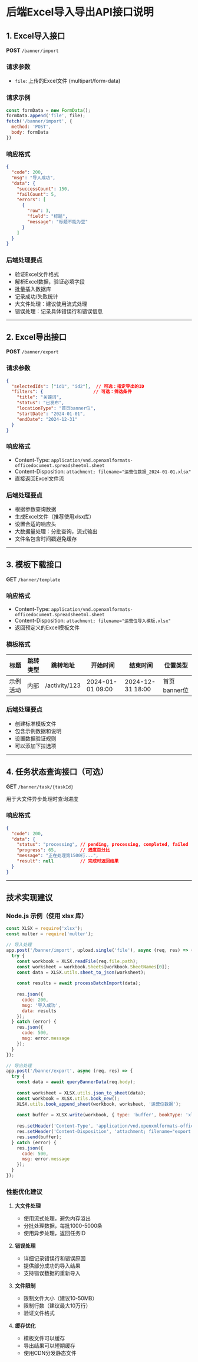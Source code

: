 # 后端Excel导入导出API接口说明

## 1. Excel导入接口

**POST** `/banner/import`

### 请求参数
- `file`: 上传的Excel文件 (multipart/form-data)

### 请求示例
```javascript
const formData = new FormData();
formData.append('file', file);
fetch('/banner/import', {
  method: 'POST',
  body: formData
})
```

### 响应格式
```json
{
  "code": 200,
  "msg": "导入成功",
  "data": {
    "successCount": 150,
    "failCount": 5,
    "errors": [
      {
        "row": 3,
        "field": "标题",
        "message": "标题不能为空"
      }
    ]
  }
}
```

### 后端处理要点
- 验证Excel文件格式
- 解析Excel数据，验证必填字段
- 批量插入数据库
- 记录成功/失败统计
- 大文件处理：建议使用流式处理
- 错误处理：记录具体错误行和错误信息

---

## 2. Excel导出接口

**POST** `/banner/export`

### 请求参数
```json
{
  "selectedIds": ["id1", "id2"],  // 可选：指定导出的ID
  "filters": {                   // 可选：筛选条件
    "title": "关键词",
    "status": "已发布",
    "locationType": "首页banner位",
    "startDate": "2024-01-01",
    "endDate": "2024-12-31"
  }
}
```

### 响应格式
- Content-Type: `application/vnd.openxmlformats-officedocument.spreadsheetml.sheet`
- Content-Disposition: `attachment; filename="运营位数据_2024-01-01.xlsx"`
- 直接返回Excel文件流

### 后端处理要点
- 根据参数查询数据
- 生成Excel文件（推荐使用xlsx库）
- 设置合适的响应头
- 大数据量处理：分批查询，流式输出
- 文件名包含时间戳避免缓存

---

## 3. 模板下载接口

**GET** `/banner/template`

### 响应格式
- Content-Type: `application/vnd.openxmlformats-officedocument.spreadsheetml.sheet`
- Content-Disposition: `attachment; filename="运营位导入模板.xlsx"`
- 返回预定义的Excel模板文件

### 模板格式
| 标题 | 跳转类型 | 跳转地址 | 开始时间 | 结束时间 | 位置类型 |
|------|----------|----------|----------|----------|----------|
| 示例活动 | 内部 | /activity/123 | 2024-01-01 09:00 | 2024-12-31 18:00 | 首页banner位 |

### 后端处理要点
- 创建标准模板文件
- 包含示例数据和说明
- 设置数据验证规则
- 可以添加下拉选项

---

## 4. 任务状态查询接口（可选）

**GET** `/banner/task/{taskId}`

用于大文件异步处理时查询进度

### 响应格式
```json
{
  "code": 200,
  "data": {
    "status": "processing", // pending, processing, completed, failed
    "progress": 65,         // 进度百分比
    "message": "正在处理第1500行...",
    "result": null          // 完成时返回结果
  }
}
```

---

## 技术实现建议

### Node.js 示例（使用 xlsx 库）

```javascript
const XLSX = require('xlsx');
const multer = require('multer');

// 导入处理
app.post('/banner/import', upload.single('file'), async (req, res) => {
  try {
    const workbook = XLSX.readFile(req.file.path);
    const worksheet = workbook.Sheets[workbook.SheetNames[0]];
    const data = XLSX.utils.sheet_to_json(worksheet);
    
    const results = await processBatchImport(data);
    
    res.json({
      code: 200,
      msg: '导入成功',
      data: results
    });
  } catch (error) {
    res.json({
      code: 500,
      msg: error.message
    });
  }
});

// 导出处理
app.post('/banner/export', async (req, res) => {
  try {
    const data = await queryBannerData(req.body);
    
    const worksheet = XLSX.utils.json_to_sheet(data);
    const workbook = XLSX.utils.book_new();
    XLSX.utils.book_append_sheet(workbook, worksheet, '运营位数据');
    
    const buffer = XLSX.write(workbook, { type: 'buffer', bookType: 'xlsx' });
    
    res.setHeader('Content-Type', 'application/vnd.openxmlformats-officedocument.spreadsheetml.sheet');
    res.setHeader('Content-Disposition', 'attachment; filename="export.xlsx"');
    res.send(buffer);
  } catch (error) {
    res.json({
      code: 500,
      msg: error.message
    });
  }
});
```

### 性能优化建议

1. **大文件处理**
   - 使用流式处理，避免内存溢出
   - 分批处理数据，每批1000-5000条
   - 使用异步处理，返回任务ID

2. **错误处理**
   - 详细记录错误行和错误原因
   - 提供部分成功的导入结果
   - 支持错误数据的重新导入

3. **文件限制**
   - 限制文件大小（建议10-50MB）
   - 限制行数（建议最大10万行）
   - 验证文件格式

4. **缓存优化**
   - 模板文件可以缓存
   - 导出结果可以短期缓存
   - 使用CDN分发静态文件 